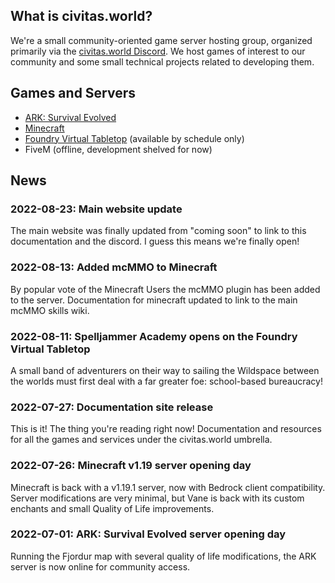 ## What is civitas.world?
We're a small community-oriented game server hosting group, organized primarily via the [civitas.world Discord](https://discord.civitas.world). We host games of interest to our community and some small technical projects related to developing them.

## Games and Servers
- [ARK: Survival Evolved](/ark-fjordur)
- [Minecraft](/minecraft-vanilla19)
- [Foundry Virtual Tabletop](/foundry-vtt) (available by schedule only)
- FiveM (offline, development shelved for now)

## News
### 2022-08-23: Main website update
  The main website was finally updated from "coming soon" to link to this documentation and the discord. I guess this means we're finally open!
### 2022-08-13: Added mcMMO to Minecraft
  By popular vote of the Minecraft Users the mcMMO plugin has been added to the server. Documentation for minecraft updated to link to the main mcMMO skills wiki.
### 2022-08-11: Spelljammer Academy opens on the Foundry Virtual Tabletop
  A small band of adventurers on their way to sailing the Wildspace between the worlds must first deal with a far greater foe: school-based bureaucracy! 
### 2022-07-27: Documentation site release
  This is it! The thing you're reading right now! Documentation and resources for all the games and services under the civitas.world umbrella.
### 2022-07-26: Minecraft v1.19 server opening day
  Minecraft is back with a v1.19.1 server, now with Bedrock client compatibility. Server modifications are very minimal, but Vane is back with its custom enchants and small Quality of Life improvements.
### 2022-07-01: ARK: Survival Evolved server opening day
  Running the Fjordur map with several quality of life modifications, the ARK server is now online for community access.